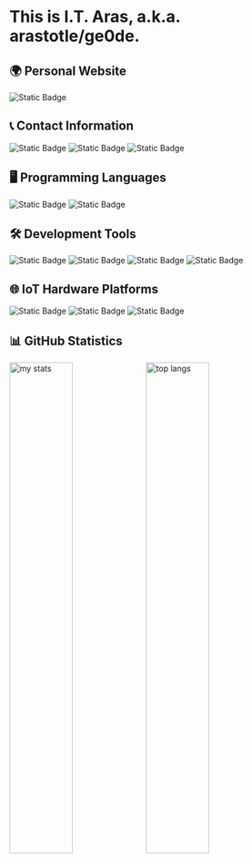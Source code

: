 # This is I.T. Aras, a.k.a. arastotle/ge0de.

## 🌍 Personal Website
![Static Badge](https://img.shields.io/badge/%3CComing%20Soon%2F%3E-777777?style=for-the-badge&logoColor=white)

## 📞 Contact Information
![Static Badge](https://img.shields.io/badge/LinkedIn-0A66C2?style=for-the-badge&logo=LinkedIn&logoColor=white&link=https%3A%2F%2Fwww.linkedin.com%2Fin%2Farastotle%2F)
![Static Badge](https://img.shields.io/badge/Discord%3A%20arastotle-5865F2?style=for-the-badge&logo=Discord&logoColor=white)
![Static Badge](https://img.shields.io/badge/Gmail-EA4335?style=for-the-badge&logo=Gmail&logoColor=white&link=arastotle06%40gmail.com)


## 🖥️ Programming Languages
![Static Badge](https://img.shields.io/badge/C-A8B9CC?style=for-the-badge&logo=C&logoColor=white)
![Static Badge](https://img.shields.io/badge/Python-4584b6?style=for-the-badge&logo=Python&logoColor=white)

## 🛠️ Development Tools
![Static Badge](https://img.shields.io/badge/Pycharm-000000?style=for-the-badge&logo=Pycharm&logoColor=white)
![Static Badge](https://img.shields.io/badge/%20Visual%20Studio%20Code-23a9f2?style=for-the-badge&logoColor=white)
![Static Badge](https://img.shields.io/badge/GNU%20Bash-4EAA25?style=for-the-badge&logo=GNU%20Bash&logoColor=white)
![Static Badge](https://img.shields.io/badge/GitHub-181717?style=for-the-badge&logo=GitHub&logoColor=white)

## 🌐 IoT Hardware Platforms
![Static Badge](https://img.shields.io/badge/Raspberry%20Pi-A22846?style=for-the-badge&logo=Raspberry%20Pi&logoColor=white)
![Static Badge](https://img.shields.io/badge/espressif-E7352C?style=for-the-badge&logo=Espressif&logoColor=white)
![Static Badge](https://img.shields.io/badge/Arduino-00878F?style=for-the-badge&logo=Arduino&logoColor=white)

## 📊 GitHub Statistics
<img alt="my stats" align="left" width="47%" src="https://github-readme-stats.vercel.app/api?username=ge0de"/>
<img alt="top langs" align="left" width="47%" src="https://github-readme-stats.vercel.app/api/top-langs/?username=ge0de&layout=compact"/>
